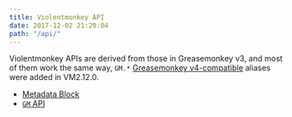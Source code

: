 ```yaml
---
title: Violentmonkey API
date: 2017-12-02 21:20:04
path: "/api/"
---
```


Violentmonkey APIs are derived from those in Greasemonkey v3, and most of them work the same way, `GM.*` [Greasemonkey v4-compatible](https://wiki.greasespot.net/Greasemonkey_Manual:API) aliases were added in VM2.12.0.


- [Metadata Block](metadata-block/)
- [`GM` API](gm/)
